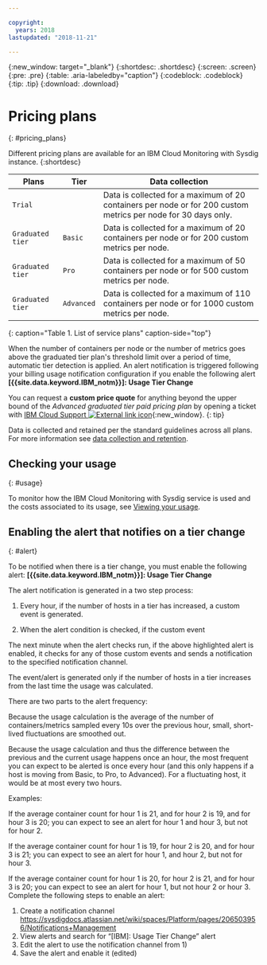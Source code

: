 ```yaml
---

copyright:
  years: 2018
lastupdated: "2018-11-21"

---
```


{:new_window: target="_blank"}
{:shortdesc: .shortdesc}
{:screen: .screen}
{:pre: .pre}
{:table: .aria-labeledby="caption"}
{:codeblock: .codeblock}
{:tip: .tip}
{:download: .download}


# Pricing plans
{: #pricing_plans}

Different pricing plans are available for an IBM Cloud Monitoring with Sysdig instance.
{:shortdesc}
 

| Plans            | Tier         | Data collection  |
|------------------|--------------|------------------|
| `Trial`          |              | Data is collected for a maximum of 20 containers per node or for 200 custom metrics per node for 30 days only. |
| `Graduated tier` | `Basic`      | Data is collected for a maximum of 20 containers per node or for 200 custom metrics per node. |
| `Graduated tier` | `Pro`        | Data is collected for a maximum of 50 containers per node or for 500 custom metrics per node. |
| `Graduated tier` | `Advanced`   | Data is collected for a maximum of 110 containers per node or for 1000 custom metrics per node. |
{: caption="Table 1. List of service plans" caption-side="top"} 

When the number of containers per node or the number of metrics goes above the graduated tier plan's threshold limit over a period of time, automatic tier detection is applied. An alert notification is triggered following your billing usage notification configuration if you enable the following alert **[{{site.data.keyword.IBM_notm}}]: Usage Tier Change**

You can request a **custom price quote** for anything beyond the upper bound of the *Advanced graduated tier paid pricing plan* by opening a ticket with [IBM Cloud Support ![External link icon](../../icons/launch-glyph.svg "External link icon")](https://cloud.ibm.com/unifiedsupport/supportcenter){:new_window}.
{: tip}

Data is collected and retained per the standard guidelines across all plans. For more information see [data collection and retention](/docs/services/Monitoring-with-Sysdig/overview.html#data).


## Checking your usage
{: #usage}

To monitor how the IBM Cloud Monitoring with Sysdig service is used and the costs associated to its usage, see [Viewing your usage](/docs/billing-usage/viewing_usage.html#viewingusage).


## Enabling the alert that notifies on a tier change
{: #alert}

To be notified when there is a tier change, you must enable the following alert: **[{{site.data.keyword.IBM_notm}}]: Usage Tier Change**

The alert notification is generated in a two step process:

1. Every hour, if the number of hosts in a tier has increased, a custom event is generated.

2. When the alert condition is checked, if the custom event 

The next minute when the alert checks run, if the above highlighted alert is enabled, it checks for any of those custom events and sends a notification to the specified notification channel.

The event/alert is generated only if the number of hosts in a tier increases from the last time the usage was calculated.

There are two parts to the alert frequency:

Because the usage calculation is the average of the number of containers/metrics sampled every 10s over the previous hour, small, short-lived fluctuations are smoothed out.

Because the usage calculation and thus the difference between the previous and the current usage happens once an hour, the most frequent you can expect to be alerted is once every hour (and this only happens if a host is moving from Basic, to Pro, to Advanced). For a fluctuating host, it would be at most every two hours.

Examples:

If the average container count for hour 1 is 21, and for hour 2 is 19, and for hour 3 is 20; you can expect to see an alert for hour 1 and hour 3, but not for hour 2.

If the average container count for hour 1 is 19, for hour 2 is 20, and for hour 3 is 21; you can expect to see an alert for hour 1, and hour 2, but not for hour 3.

If the average container count for hour 1 is 20, for hour 2 is 21, and for hour 3 is 20; you can expect to see an alert for hour 1, but not hour 2 or hour 3.
Complete the following steps to enable an alert:

1. Create a notification channel https://sysdigdocs.atlassian.net/wiki/spaces/Platform/pages/206503956/Notifications+Management
2. View alerts and search for “[IBM]: Usage Tier Change” alert
3. Edit the alert to use the notification channel from 1)
4. Save the alert and enable it (edited)
